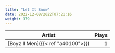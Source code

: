 ```yaml
---
title: "Let It Snow"
date: 2022-12-08/2022T07:21:16
weight: 379
---
```




 Artist | Plays 
----- | -----:
[Boyz II Men]({{< ref "a40100">}}) | 1
